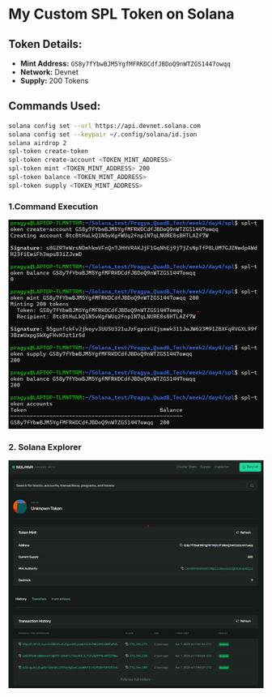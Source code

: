 # My Custom SPL Token on Solana

## Token Details:
- **Mint Address:** `GS8y7fYbwBJM5YgfMFRKDCdfJBDoQ9nWTZGS1447owqq`
- **Network:** Devnet
- **Supply:** 200 Tokens

## Commands Used:
```sh
solana config set --url https://api.devnet.solana.com
solana config set --keypair ~/.config/solana/id.json
solana airdrop 2
spl-token create-token
spl-token create-account <TOKEN_MINT_ADDRESS>
spl-token mint <TOKEN_MINT_ADDRESS> 200
spl-token balance <TOKEN_MINT_ADDRESS>
spl-token supply <TOKEN_MINT_ADDRESS>
```
### 1.Command Execution  
<img src="https://github.com/Pragyaa3/Pragya_QuadB_Tech/blob/main/week2/day4/spl_token/solana_code1.png?raw=true" width="700">

### 2. Solana Explorer  
<img src="https://github.com/Pragyaa3/Pragya_QuadB_Tech/blob/main/week2/day4/spl_token/solana_ss4.png?raw=true" width="700">


